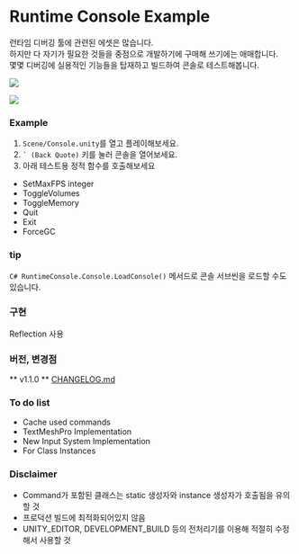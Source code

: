 # Runtime Console Example

런타임 디버깅 툴에 관련된 에셋은 많습니다.  
하지만 다 자기가 필요한 것들을 중점으로 개발하기에 구매해 쓰기에는 애매합니다.  
몇몇 디버깅에 실용적인 기능들을 탑재하고 빌드하여 콘솔로 테스트해봅니다.  

![](https://github.com/cqtd/runtime-console/blob/master/Images/1.gif?raw=true)  

![](https://github.com/cqtd/runtime-console/blob/master/Images/2.gif?raw=true)  

### Example
1. `Scene/Console.unity`를 열고 플레이해보세요.  
2. ``` ` (Back Quote) ``` 키를 눌러 콘솔을 열어보세요.
3. 아래 테스트용 정적 함수를 호출해보세요

- SetMaxFPS integer
- ToggleVolumes
- ToggleMemory
- Quit
- Exit
- ForceGC

### tip
```C# RuntimeConsole.Console.LoadConsole()``` 메서드로 콘솔 서브씬을 로드할 수도 있습니다.

### 구현
Reflection 사용

### 버전, 변경점
** v1.1.0 **
[CHANGELOG.md](https://github.com/cqtd/runtime-console/blob/master/CHANGELOG.md)

### To do list
- Cache used commands
- TextMeshPro Implementation
- New Input System Implementation
- For Class Instances

### Disclaimer
- Command가 포함된 클래스는 static 생성자와 instance 생성자가 호출됨을 유의할 것
- 프로덕션 빌드에 최적화되어있지 않음
- UNITY_EDITOR, DEVELOPMENT_BUILD 등의 전처리기를 이용해 적절히 수정해서 사용할 것
